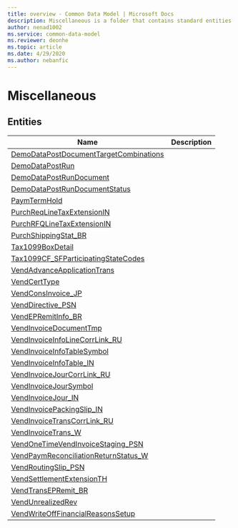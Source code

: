 ```yaml
---
title: overview - Common Data Model | Microsoft Docs
description: Miscellaneous is a folder that contains standard entities related to the Common Data Model.
author: nenad1002
ms.service: common-data-model
ms.reviewer: deonhe
ms.topic: article
ms.date: 4/29/2020
ms.author: nebanfic
---
```


# Miscellaneous


## Entities

|Name|Description|
|---|---|
|[DemoDataPostDocumentTargetCombinations](DemoDataPostDocumentTargetCombinations.md)||
|[DemoDataPostRun](DemoDataPostRun.md)||
|[DemoDataPostRunDocument](DemoDataPostRunDocument.md)||
|[DemoDataPostRunDocumentStatus](DemoDataPostRunDocumentStatus.md)||
|[PaymTermHold](PaymTermHold.md)||
|[PurchReqLineTaxExtensionIN](PurchReqLineTaxExtensionIN.md)||
|[PurchRFQLineTaxExtensionIN](PurchRFQLineTaxExtensionIN.md)||
|[PurchShippingStat_BR](PurchShippingStat_BR.md)||
|[Tax1099BoxDetail](Tax1099BoxDetail.md)||
|[Tax1099CF_SFParticipatingStateCodes](Tax1099CF_SFParticipatingStateCodes.md)||
|[VendAdvanceApplicationTrans](VendAdvanceApplicationTrans.md)||
|[VendCertType](VendCertType.md)||
|[VendConsInvoice_JP](VendConsInvoice_JP.md)||
|[VendDirective_PSN](VendDirective_PSN.md)||
|[VendEPRemitInfo_BR](VendEPRemitInfo_BR.md)||
|[VendInvoiceDocumentTmp](VendInvoiceDocumentTmp.md)||
|[VendInvoiceInfoLineCorrLink_RU](VendInvoiceInfoLineCorrLink_RU.md)||
|[VendInvoiceInfoTableSymbol](VendInvoiceInfoTableSymbol.md)||
|[VendInvoiceInfoTable_IN](VendInvoiceInfoTable_IN.md)||
|[VendInvoiceJourCorrLink_RU](VendInvoiceJourCorrLink_RU.md)||
|[VendInvoiceJourSymbol](VendInvoiceJourSymbol.md)||
|[VendInvoiceJour_IN](VendInvoiceJour_IN.md)||
|[VendInvoicePackingSlip_IN](VendInvoicePackingSlip_IN.md)||
|[VendInvoiceTransCorrLink_RU](VendInvoiceTransCorrLink_RU.md)||
|[VendInvoiceTrans_W](VendInvoiceTrans_W.md)||
|[VendOneTimeVendInvoiceStaging_PSN](VendOneTimeVendInvoiceStaging_PSN.md)||
|[VendPaymReconciliationReturnStatus_W](VendPaymReconciliationReturnStatus_W.md)||
|[VendRoutingSlip_PSN](VendRoutingSlip_PSN.md)||
|[VendSettlementExtensionTH](VendSettlementExtensionTH.md)||
|[VendTransEPRemit_BR](VendTransEPRemit_BR.md)||
|[VendUnrealizedRev](VendUnrealizedRev.md)||
|[VendWriteOffFinancialReasonsSetup](VendWriteOffFinancialReasonsSetup.md)||
